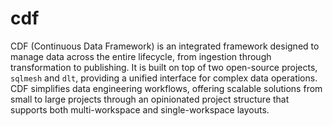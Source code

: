 # cdf

CDF (Continuous Data Framework) is an integrated framework
designed to manage data across the entire lifecycle, from
ingestion through transformation to publishing. It is built on top
of two open-source projects, `sqlmesh` and `dlt`, providing a
unified interface for complex data operations. CDF simplifies data
engineering workflows, offering scalable solutions from small to
large projects through an opinionated project structure that
supports both multi-workspace and single-workspace layouts.

